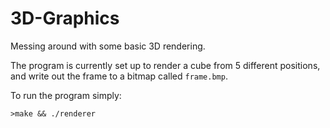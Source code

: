 # 3D-Graphics
Messing around with some basic 3D rendering.

The program is currently set up to render a cube from 5 different positions, and write out the frame to a bitmap called `frame.bmp`. 

To run the program simply:
```
>make && ./renderer
```
